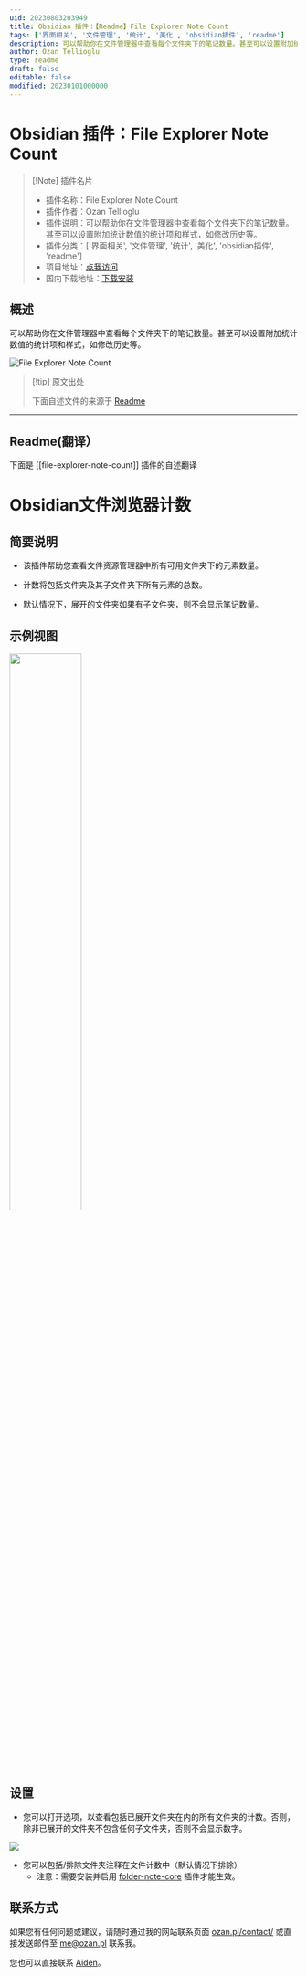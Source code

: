 ```yaml
---
uid: 20230803203949
title: Obsidian 插件：【Readme】File Explorer Note Count
tags: ['界面相关', '文件管理', '统计', '美化', 'obsidian插件', 'readme']
description: 可以帮助你在文件管理器中查看每个文件夹下的笔记数量。甚至可以设置附加统计数值的统计项和样式，如修改历史等。
author: Ozan Tellioglu
type: readme
draft: false
editable: false
modified: 20230101000000
---
```


# Obsidian 插件：File Explorer Note Count

> [!Note] 插件名片
> - 插件名称：File Explorer Note Count
> - 插件作者：Ozan Tellioglu
> - 插件说明：可以帮助你在文件管理器中查看每个文件夹下的笔记数量。甚至可以设置附加统计数值的统计项和样式，如修改历史等。
> - 插件分类：['界面相关', '文件管理', '统计', '美化', 'obsidian插件', 'readme']
> - 项目地址：[点我访问](https://github.com/ozntel/file-explorer-note-count)
> - 国内下载地址：[下载安装](https://pkmer.cn/products/plugin/pluginMarket/?file-explorer-note-count)

## 概述

可以帮助你在文件管理器中查看每个文件夹下的笔记数量。甚至可以设置附加统计数值的统计项和样式，如修改历史等。

![File Explorer Note Count](https://cdn.pkmer.cn/covers/file-explorer-note-count.PNG!pkmer)

> [!tip] 原文出处
> 
>下面自述文件的来源于 [Readme](https://ghproxy.net/https://raw.githubusercontent.com/ozntel/file-explorer-note-count/main/README.md)
> 

---

## Readme(翻译）

下面是 [[file-explorer-note-count]] 插件的自述翻译


# Obsidian文件浏览器计数

## 简要说明

- 该插件帮助您查看文件资源管理器中所有可用文件夹下的元素数量。

- 计数将包括文件夹及其子文件夹下所有元素的总数。

- 默认情况下，展开的文件夹如果有子文件夹，则不会显示笔记数量。

## 示例视图

<img src="https://github.com/ozntel/file-explorer-note-count/raw/main/images/folder-count.png" width="50%"/>

## 设置

- 您可以打开选项，以查看包括已展开文件夹在内的所有文件夹的计数。否则，除非已展开的文件夹不包含任何子文件夹，否则不会显示数字。

<img src="https://github.com/ozntel/file-explorer-note-count/raw/main/images/collapsed-folder-setting.png" />

- 您可以包括/排除文件夹注释在文件计数中（默认情况下排除）
  - 注意：需要安装并启用 [folder-note-core](https://github.com/aidenlx/folder-note-core) 插件才能生效。

## 联系方式

如果您有任何问题或建议，请随时通过我的网站联系页面 [ozan.pl/contact/](https://www.ozan.pl/contact/) 或直接发送邮件至 <me@ozan.pl> 联系我。

您也可以直接联系 [Aiden](https://github.com/AidenLx)。



